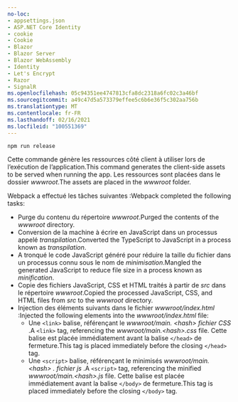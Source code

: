 ```yaml
---
no-loc:
- appsettings.json
- ASP.NET Core Identity
- cookie
- Cookie
- Blazor
- Blazor Server
- Blazor WebAssembly
- Identity
- Let's Encrypt
- Razor
- SignalR
ms.openlocfilehash: 05c94351ee4747813cfa8dc2318a6fc02c3a46bf
ms.sourcegitcommit: a49c47d5a573379effee5c6b6e36f5c302aa756b
ms.translationtype: MT
ms.contentlocale: fr-FR
ms.lasthandoff: 02/16/2021
ms.locfileid: "100551369"
---
```

```console
npm run release
```

<span data-ttu-id="0a357-101">Cette commande génère les ressources côté client à utiliser lors de l’exécution de l’application.</span><span class="sxs-lookup"><span data-stu-id="0a357-101">This command generates the client-side assets to be served when running the app.</span></span> <span data-ttu-id="0a357-102">Les ressources sont placées dans le dossier *wwwroot*.</span><span class="sxs-lookup"><span data-stu-id="0a357-102">The assets are placed in the *wwwroot* folder.</span></span>

<span data-ttu-id="0a357-103">Webpack a effectué les tâches suivantes :</span><span class="sxs-lookup"><span data-stu-id="0a357-103">Webpack completed the following tasks:</span></span>

* <span data-ttu-id="0a357-104">Purge du contenu du répertoire *wwwroot*.</span><span class="sxs-lookup"><span data-stu-id="0a357-104">Purged the contents of the *wwwroot* directory.</span></span>
* <span data-ttu-id="0a357-105">Conversion de la machine à écrire en JavaScript dans un processus appelé *transpilation*.</span><span class="sxs-lookup"><span data-stu-id="0a357-105">Converted the TypeScript to JavaScript in a process known as *transpilation*.</span></span>
* <span data-ttu-id="0a357-106">A tronqué le code JavaScript généré pour réduire la taille du fichier dans un processus connu sous le nom de *minimisation*.</span><span class="sxs-lookup"><span data-stu-id="0a357-106">Mangled the generated JavaScript to reduce file size in a process known as *minification*.</span></span>
* <span data-ttu-id="0a357-107">Copie des fichiers JavaScript, CSS et HTML traités à partir de *src* dans le répertoire *wwwroot*.</span><span class="sxs-lookup"><span data-stu-id="0a357-107">Copied the processed JavaScript, CSS, and HTML files from *src* to the *wwwroot* directory.</span></span>
* <span data-ttu-id="0a357-108">Injection des éléments suivants dans le fichier *wwwroot/index.html* :</span><span class="sxs-lookup"><span data-stu-id="0a357-108">Injected the following elements into the *wwwroot/index.html* file:</span></span>
  * <span data-ttu-id="0a357-109">Une `<link>` balise, référençant le *wwwroot/main. \<hash\> fichier CSS* .</span><span class="sxs-lookup"><span data-stu-id="0a357-109">A `<link>` tag, referencing the *wwwroot/main.\<hash\>.css* file.</span></span> <span data-ttu-id="0a357-110">Cette balise est placée immédiatement avant la balise `</head>` de fermeture.</span><span class="sxs-lookup"><span data-stu-id="0a357-110">This tag is placed immediately before the closing `</head>` tag.</span></span>
  * <span data-ttu-id="0a357-111">Une `<script>` balise, référençant le minimisés *wwwroot/main. \<hash\> . fichier js* .</span><span class="sxs-lookup"><span data-stu-id="0a357-111">A `<script>` tag, referencing the minified *wwwroot/main.\<hash\>.js* file.</span></span> <span data-ttu-id="0a357-112">Cette balise est placée immédiatement avant la balise `</body>` de fermeture.</span><span class="sxs-lookup"><span data-stu-id="0a357-112">This tag is placed immediately before the closing `</body>` tag.</span></span>